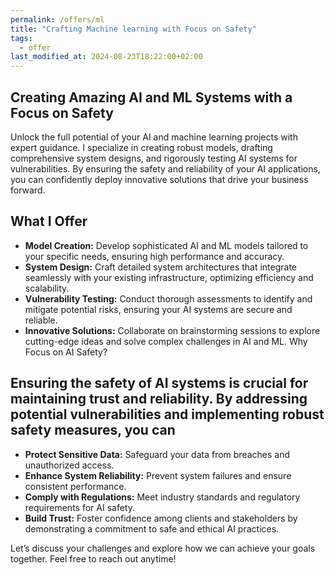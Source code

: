 ```yaml
---
permalink: /offers/ml
title: "Crafting Machine learning with Focus on Safety"
tags:
  - offer
last_modified_at: 2024-08-23T18:22:00+02:00
---
```


## Creating Amazing AI and ML Systems with a Focus on Safety

Unlock the full potential of your AI and machine learning projects with expert guidance. I specialize in creating robust models, drafting comprehensive system designs, and rigorously testing AI systems for vulnerabilities. By ensuring the safety and reliability of your AI applications, you can confidently deploy innovative solutions that drive your business forward.

## What I Offer

- **Model Creation:** Develop sophisticated AI and ML models tailored to your specific needs, ensuring high performance and accuracy.
- **System Design:** Craft detailed system architectures that integrate seamlessly with your existing infrastructure, optimizing efficiency and scalability.
- **Vulnerability Testing:** Conduct thorough assessments to identify and mitigate potential risks, ensuring your AI systems are secure and reliable.
- **Innovative Solutions:** Collaborate on brainstorming sessions to explore cutting-edge ideas and solve complex challenges in AI and ML.
Why Focus on AI Safety?

## Ensuring the safety of AI systems is crucial for maintaining trust and reliability. By addressing potential vulnerabilities and implementing robust safety measures, you can

- **Protect Sensitive Data:** Safeguard your data from breaches and unauthorized access.
- **Enhance System Reliability:** Prevent system failures and ensure consistent performance.
- **Comply with Regulations:** Meet industry standards and regulatory requirements for AI safety.
- **Build Trust:** Foster confidence among clients and stakeholders by demonstrating a commitment to safe and ethical AI practices.

Let’s discuss your challenges and explore how we can achieve your goals together. Feel free to reach out anytime!